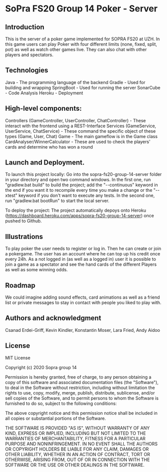 # SoPra FS20 Group 14 Poker - Server

## Introduction

This is the server of a poker game implemented for SOPRA FS20 at UZH.
In this game users can play Poker with four different limits (none, fixed, split, pot) as well as watch other games live. They can also chat with other players and spectators. 

## Technologies
Java - The programming language of the backend
Gradle - Used for building and wrapping
SpringBoot - Used for running the server
SonarCube - Code Analysis
Heroku - Deployment

## High-level components: 
Controllers (GameController, UserController, ChatController) - These interact with the frontend using a REST-Interface
Services (GameService, UserService, ChatService) - These command the specific object of these types (Game, User, Chat)
Game - The main gameflow is in the Game class
CardAnalyser/WinnerCalculator - These are used to check the players' cards and determine who has won a round

## Launch and Deployment.
To launch this project locally:
Go into the sopra-fs20-group-14-server folder in your directory and open two command windows. In the first one, run "gradlew.bat build" to build the project; add the "--continuous" keyword in the end if you want it to recompile every time you make a change or the "--xtest" keyword if you don't want to execute any tests. In the second one, run "gradlew.bat bootRun" to start the local server.

To deploy the project:
The project automatically depoys onto Heroku (https://dashboard.heroku.com/apps/sopra-fs20-group-14-server) once pushed to Github.

## Illustrations
To play poker the user needs to register or log in. Then he can create or join a pokergame. The user has an account where he can top up his credit once every 24h. As a not logged in (as well as a logged in) user it is possible to join a game as a spectator and see the hand cards of the different Players as well as some winning odds. 


## Roadmap
We could imagine adding sound effects, card animations as well as a
friend list or private messages to stay in contact with people you liked to play with. 

## Authors and acknowledgment
Csanad Erdei-Griff, Kevin Kindler, Konstantin Moser, Lara Fried, Andy Aidoo

## License
MIT License

Copyright (c) 2020 Sopra group 14

Permission is hereby granted, free of charge, to any person obtaining a copy
of this software and associated documentation files (the "Software"), to deal
in the Software without restriction, including without limitation the rights
to use, copy, modify, merge, publish, distribute, sublicense, and/or sell
copies of the Software, and to permit persons to whom the Software is
furnished to do so, subject to the following conditions:

The above copyright notice and this permission notice shall be included in all
copies or substantial portions of the Software.

THE SOFTWARE IS PROVIDED "AS IS", WITHOUT WARRANTY OF ANY KIND, EXPRESS OR
IMPLIED, INCLUDING BUT NOT LIMITED TO THE WARRANTIES OF MERCHANTABILITY,
FITNESS FOR A PARTICULAR PURPOSE AND NONINFRINGEMENT. IN NO EVENT SHALL THE
AUTHORS OR COPYRIGHT HOLDERS BE LIABLE FOR ANY CLAIM, DAMAGES OR OTHER
LIABILITY, WHETHER IN AN ACTION OF CONTRACT, TORT OR OTHERWISE, ARISING FROM,
OUT OF OR IN CONNECTION WITH THE SOFTWARE OR THE USE OR OTHER DEALINGS IN THE
SOFTWARE.





